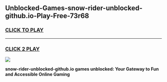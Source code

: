 
## Unblocked-Games-snow-rider-unblocked-github.io-Play-Free-73r68
<h3>
<a href="https://premium76.site?title=snow-rider-unblocked-github.io&ref=19M">CLICK TO PLAY</a></h3>
<hr>

<h3>
<a href="https://premium76.site?title=snow-rider-unblocked-github.io&ref=19M">CLICK 2 PLAY</a>
  
</h3>

<a href="https://premium76.site?title=snow-rider-unblocked-github.io&ref=19M"><img src="https://clearcache.store/games.png"></a>


**snow-rider-unblocked-github.io games unblocked: Your Gateway to Fun and Accessible Online Gaming**

